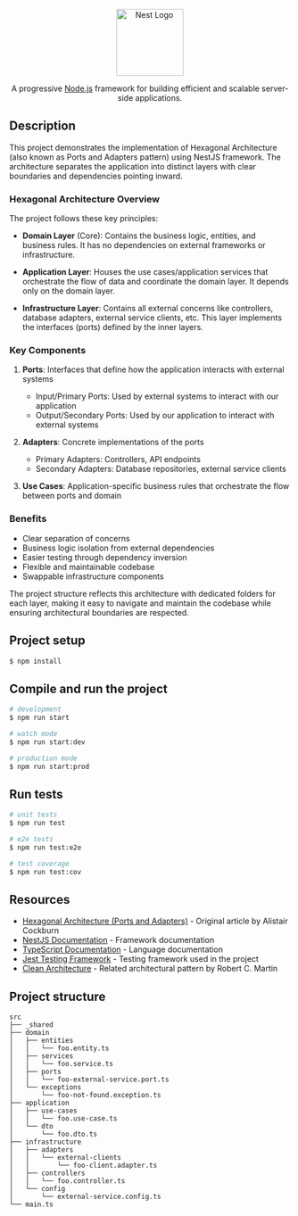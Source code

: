 <p align="center">
  <a href="http://nestjs.com/" target="blank"><img src="https://nestjs.com/img/logo-small.svg" width="120" alt="Nest Logo" /></a>
</p>

[circleci-image]: https://img.shields.io/circleci/build/github/nestjs/nest/master?token=abc123def456
[circleci-url]: https://circleci.com/gh/nestjs/nest

  <p align="center">A progressive <a href="http://nodejs.org" target="_blank">Node.js</a> framework for building efficient and scalable server-side applications.</p>
    <p align="center">

## Description

This project demonstrates the implementation of Hexagonal Architecture (also known as Ports and Adapters pattern) using NestJS framework. The architecture separates the application into distinct layers with clear boundaries and dependencies pointing inward.

### Hexagonal Architecture Overview

The project follows these key principles:

- **Domain Layer** (Core): Contains the business logic, entities, and business rules. It has no dependencies on external frameworks or infrastructure.

- **Application Layer**: Houses the use cases/application services that orchestrate the flow of data and coordinate the domain layer. It depends only on the domain layer.

- **Infrastructure Layer**: Contains all external concerns like controllers, database adapters, external service clients, etc. This layer implements the interfaces (ports) defined by the inner layers.

### Key Components

1. **Ports**: Interfaces that define how the application interacts with external systems
   - Input/Primary Ports: Used by external systems to interact with our application
   - Output/Secondary Ports: Used by our application to interact with external systems

2. **Adapters**: Concrete implementations of the ports
   - Primary Adapters: Controllers, API endpoints
   - Secondary Adapters: Database repositories, external service clients

3. **Use Cases**: Application-specific business rules that orchestrate the flow between ports and domain

### Benefits

- Clear separation of concerns
- Business logic isolation from external dependencies
- Easier testing through dependency inversion
- Flexible and maintainable codebase
- Swappable infrastructure components

The project structure reflects this architecture with dedicated folders for each layer, making it easy to navigate and maintain the codebase while ensuring architectural boundaries are respected.


## Project setup

```bash
$ npm install
```

## Compile and run the project

```bash
# development
$ npm run start

# watch mode
$ npm run start:dev

# production mode
$ npm run start:prod
```

## Run tests

```bash
# unit tests
$ npm run test

# e2e tests
$ npm run test:e2e

# test coverage
$ npm run test:cov
```

## Resources
- [Hexagonal Architecture (Ports and Adapters)](https://alistair.cockburn.us/hexagonal-architecture/) - Original article by Alistair Cockburn
- [NestJS Documentation](https://docs.nestjs.com/) - Framework documentation
- [TypeScript Documentation](https://www.typescriptlang.org/docs/) - Language documentation
- [Jest Testing Framework](https://jestjs.io/docs/getting-started) - Testing framework used in the project
- [Clean Architecture](https://blog.cleancoder.com/uncle-bob/2012/08/13/the-clean-architecture.html) - Related architectural pattern by Robert C. Martin


## Project structure
```
src
├── _shared
├── domain
│   ├── entities
│   │   └── foo.entity.ts
│   ├── services
│   │   └── foo.service.ts
│   ├── ports
│   │   └── foo-external-service.port.ts
│   └── exceptions
│       └── foo-not-found.exception.ts
├── application
│   ├── use-cases
│   │   └── foo.use-case.ts
│   └── dto
│       └── foo.dto.ts
├── infrastructure
│   ├── adapters
│   │   └── external-clients
│   │       └── foo-client.adapter.ts
│   ├── controllers
│   │   └── foo.controller.ts
│   └── config
│       └── external-service.config.ts
└── main.ts
```

